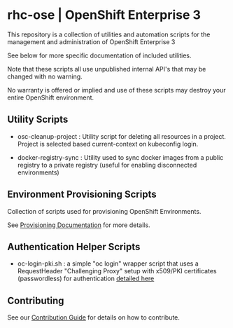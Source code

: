 # rhc-ose | OpenShift Enterprise 3

This repository is a collection of utilities and automation scripts for the management and administration of OpenShift Enterprise 3

See below for more specific documentation of included utilities.

Note that these scripts all use unpublished internal API's that may be changed with no warning.

No warranty is offered or implied and use of these scripts may destroy your entire OpenShift environment.

## Utility Scripts

 - osc-cleanup-project : Utility script for deleting all resources in a project. Project is selected based current-context on kubeconfig login.

 - docker-registry-sync : Utility used to sync docker images from a public registry to a private registry (useful for enabling disconnected environments)

## Environment Provisioning Scripts

Collection of scripts used for provisioning OpenShift Environments.

See [Provisioning Documentation](provisioning/README.adoc) for more details.

## Authentication Helper Scripts

- oc-login-pki.sh : a simple "oc login" wrapper script that uses a RequestHeader "Challenging Proxy" setup with x509/PKI certificates (passwordless) for authentication [detailed here](https://docs.openshift.com/enterprise/3.1/install_config/configuring_authentication.html#RequestHeaderIdentityProvider)

## Contributing

See our [Contribution Guide](./CONTRIBUTING.md) for details on how to contribute.
